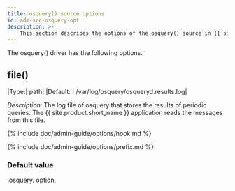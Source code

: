 ```yaml
---
title: osquery() source options
id: adm-src-osquery-opt
description: >-
	This section describes the options of the osquery() source in {{ site.product.short_name }}.
---
```


The osquery() driver has the following options.

## file()

|Type:|      path|
|Default: |  /var/log/osquery/osqueryd.results.log|

*Description:* The log file of osquery that stores the results of
periodic queries. The {{ site.product.short_name }} application reads the messages from
this file.

{% include doc/admin-guide/options/hook.md %}

{% include doc/admin-guide/options/prefix.md %}

### Default value

.osquery. option.
